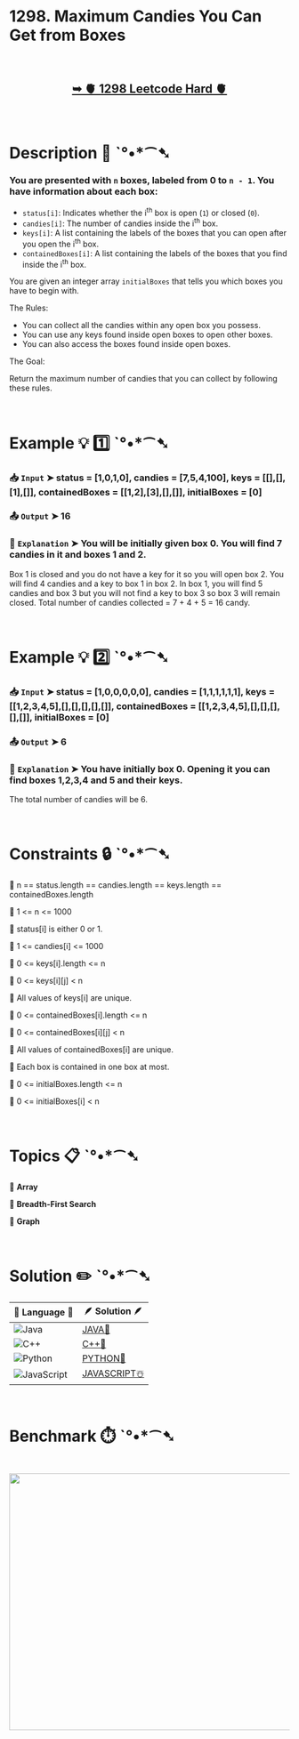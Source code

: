 # 1298. Maximum Candies You Can Get from Boxes

</br>

<h2 align="center"> 

<a href="https://leetcode.com/problems/maximum-candies-you-can-get-from-boxes/description/?envType=daily-question&envId=2025-06-03"><strong>➥ 🫀 1298 Leetcode Hard 🫀 </strong></a>
</h2>

</br>

# Description 📜 ˋ°•*⁀➷

### You are presented with `n` boxes, labeled from 0 to `n - 1`. You have information about each box:

- `status[i]`: Indicates whether the i<sup>th</sup> box is open (`1`) or closed (`0`).
- `candies[i]`:  The number of candies inside the i<sup>th</sup> box.
- `keys[i]`:  A list containing the labels of the boxes that you can open after you open the i<sup>th</sup> box.
- `containedBoxes[i]`: A list containing the labels of the boxes that you find inside the i<sup>th</sup> box.

You are given an integer array `initialBoxes` that tells you which boxes you have to begin with.

The Rules:

- You can collect all the candies within any open box you possess.
- You can use any keys found inside open boxes to open other boxes.
- You can also access the boxes found inside open boxes.

The Goal:

Return the maximum number of candies that you can collect by following these rules.

</br>

# Example 💡 1️⃣ ˋ°•*⁀➷

  ### 📥 `Input`  ➤ status = [1,0,1,0], candies = [7,5,4,100], keys = [[],[],[1],[]], containedBoxes = [[1,2],[3],[],[]], initialBoxes = [0]

  ### 📤 `Output`  ➤ 16

  ### 🔦 `Explanation`  ➤ You will be initially given box 0. You will find 7 candies in it and boxes 1 and 2.
Box 1 is closed and you do not have a key for it so you will open box 2. You will find 4 candies and a key to box 1 in box 2.
In box 1, you will find 5 candies and box 3 but you will not find a key to box 3 so box 3 will remain closed.
Total number of candies collected = 7 + 4 + 5 = 16 candy.

</br>

# Example 💡 2️⃣ ˋ°•*⁀➷

  ### 📥 `Input` ➤ status = [1,0,0,0,0,0], candies = [1,1,1,1,1,1], keys = [[1,2,3,4,5],[],[],[],[],[]], containedBoxes = [[1,2,3,4,5],[],[],[],[],[]], initialBoxes = [0]

  ### 📤 `Output`  ➤ 6

  ### 🔦 `Explanation` ➤ You have initially box 0. Opening it you can find boxes 1,2,3,4 and 5 and their keys.
The total number of candies will be 6.

</br>

# Constraints 🔒 ˋ°•*⁀➷

🔹 n == status.length == candies.length == keys.length == containedBoxes.length </br>

🔹 1 <= n <= 1000 </br>

🔹 status[i] is either 0 or 1. </br>

🔹 1 <= candies[i] <= 1000 </br>

🔹 0 <= keys[i].length <= n </br>

🔹 0 <= keys[i][j] < n </br>

🔹 All values of keys[i] are unique. </br>

🔹 0 <= containedBoxes[i].length <= n </br>

🔹 0 <= containedBoxes[i][j] < n </br>

🔹 All values of containedBoxes[i] are unique. </br>

🔹 Each box is contained in one box at most. </br>

🔹 0 <= initialBoxes.length <= n </br>

🔹 0 <= initialBoxes[i] < n </br>

</br>

# Topics 📋 ˋ°•*⁀➷

🔸 **Array**  </br>

🔸 **Breadth-First Search**  </br>

🔸 **Graph**  </br>

</br>

# Solution ✏️ ˋ°•*⁀➷

| 📒 Language 📒  | 🪶 Solution 🪶 |
| ------------- | ------------- |
|  ![Java](https://img.shields.io/badge/java-%23ED8B00.svg?style=for-the-badge&logo=openjdk&logoColor=white)  | [JAVA🍁](https://github.com/Prakhar-002/LEETCODE/blob/main/%F0%9F%8D%84%20Daily%20Challenge%202025%20%F0%9F%8D%B3/%F0%9F%94%AC%20Examine%20Thoroughly%20%F0%9F%A7%AC/06%20June%20%F0%9F%8F%95%EF%B8%8F/03%20-%2006%20-%202025%20---%201298.%20Maximum%20Candies%20You%20Can%20Get%20from%20Boxes%20%E2%98%83%EF%B8%8F%20%F0%9F%8D%81%20%F0%9F%8D%B0%20%F0%9F%8E%B2/%F0%9F%8D%81JAVA%20-%201298.%20Maximum%20Candies%20You%20Can%20Get%20from%20Boxes.java) |
|  ![C++](https://img.shields.io/badge/c++-%2300599C.svg?style=for-the-badge&logo=c%2B%2B&logoColor=white)  | [C++🎲](https://github.com/Prakhar-002/LEETCODE/blob/main/%F0%9F%8D%84%20Daily%20Challenge%202025%20%F0%9F%8D%B3/%F0%9F%94%AC%20Examine%20Thoroughly%20%F0%9F%A7%AC/06%20June%20%F0%9F%8F%95%EF%B8%8F/03%20-%2006%20-%202025%20---%201298.%20Maximum%20Candies%20You%20Can%20Get%20from%20Boxes%20%E2%98%83%EF%B8%8F%20%F0%9F%8D%81%20%F0%9F%8D%B0%20%F0%9F%8E%B2/%F0%9F%8E%B2CPP%20-%201298.%20Maximum%20Candies%20You%20Can%20Get%20from%20Boxes.cpp)  |
|  ![Python](https://img.shields.io/badge/python-3670A0?style=for-the-badge&logo=python&logoColor=ffdd54)    | [PYTHON🍰](https://github.com/Prakhar-002/LEETCODE/blob/main/%F0%9F%8D%84%20Daily%20Challenge%202025%20%F0%9F%8D%B3/%F0%9F%94%AC%20Examine%20Thoroughly%20%F0%9F%A7%AC/06%20June%20%F0%9F%8F%95%EF%B8%8F/03%20-%2006%20-%202025%20---%201298.%20Maximum%20Candies%20You%20Can%20Get%20from%20Boxes%20%E2%98%83%EF%B8%8F%20%F0%9F%8D%81%20%F0%9F%8D%B0%20%F0%9F%8E%B2/%F0%9F%8D%B0PYTHON%20-%201298.%20Maximum%20Candies%20You%20Can%20Get%20from%20Boxes.py) |
| ![JavaScript](https://img.shields.io/badge/javascript-%23323330.svg?style=for-the-badge&logo=javascript&logoColor=%23F7DF1E)   | [JAVASCRIPT☃️](https://github.com/Prakhar-002/LEETCODE/blob/main/%F0%9F%8D%84%20Daily%20Challenge%202025%20%F0%9F%8D%B3/%F0%9F%94%AC%20Examine%20Thoroughly%20%F0%9F%A7%AC/06%20June%20%F0%9F%8F%95%EF%B8%8F/03%20-%2006%20-%202025%20---%201298.%20Maximum%20Candies%20You%20Can%20Get%20from%20Boxes%20%E2%98%83%EF%B8%8F%20%F0%9F%8D%81%20%F0%9F%8D%B0%20%F0%9F%8E%B2/%E2%98%83%EF%B8%8FJAVASCRIPT%20-%201298.%20Maximum%20Candies%20You%20Can%20Get%20from%20Boxes.js) |

</br>

# Benchmark ⏱️ ˋ°•*⁀➷

<h1  align="center" >

<img src ="https://github.com/user-attachments/assets/357e0475-6842-4085-aec1-2df0a5cc9b20" width = "700px" height="462px" />

</h1>
